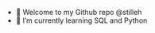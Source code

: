 - 👋 Welcome to my Github repo @stilleh
- 🌱 I’m currently learning SQL and Python

<!---
stilleh/stilleh is a ✨ special ✨ repository because its `README.md` (this file) appears on your GitHub profile.
You can click the Preview link to take a look at your changes.
--->
